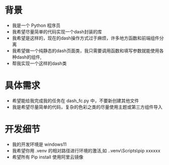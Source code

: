 # 背景
- 我是一个 Python 程序员
- 我希望尽量简单的代码实现一个dash封装的库
- 我希望是这样的，现在的dash操作方式过于麻烦，许多地方函数和前端组件分离
- 我希望做一个纯静态的dash页面类，我只需要调用函数和填写参数就能使用各种dash的组件,
- 帮我实现一个这样的dash类

# 具体需求
- 希望能给我完成我的任务在 dash_fc.py 中，不要新创建其他文件
- 我是希望尽量简单的代码，复杂的色彩之类的尽量使用主题或第三方组件导入


# 开发细节
- 我的开发环境是 windows11
- 我希望你用 .venv 的相对路径进行环境的激活,如 .\.venv\Scripts\pip xxxxxx
- 希望所有 Pip install 使用阿里云镜像